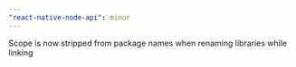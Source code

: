 ```yaml
---
"react-native-node-api": minor
---
```


Scope is now stripped from package names when renaming libraries while linking
